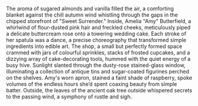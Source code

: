 The aroma of sugared almonds and vanilla filled the air, a comforting blanket against the chill autumn wind whistling through the gaps in the chipped storefront of "Sweet Surrender."  Inside, Amelia "Amy" Butterfield, a whirlwind of flour-dusted pink hair and freckled cheeks, meticulously piped a delicate buttercream rose onto a towering wedding cake.  Each stroke of her spatula was a dance, a precise choreography that transformed simple ingredients into edible art.  The shop, a small but perfectly formed space crammed with jars of colourful sprinkles, stacks of frosted cupcakes, and a dizzying array of cake-decorating tools, hummed with the quiet energy of a busy hive.  Sunlight slanted through the dusty-rose stained-glass window, illuminating a collection of antique tins and sugar-coated figurines perched on the shelves. Amy's worn apron, stained a faint shade of raspberry, spoke volumes of the endless hours she’d spent coaxing beauty from simple batter.  Outside, the leaves of the ancient oak tree outside whispered secrets to the passing wind, a symphony of rustle and sigh.
